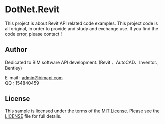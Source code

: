 # DotNet.Revit


This project is about Revit API related code examples.
This project code is all original, in order to provide and study and exchange use.
If you find the code error, please contact !


## Author

Dedicated to BIM software API development. (Revit 、AutoCAD、Inventor、Bentley)

E-mail : admin@bimapi.com   
QQ     : 154840459


## License

This sample is licensed under the terms of the [MIT License](http://opensource.org/licenses/MIT).
Please see the [LICENSE](LICENSE) file for full details.